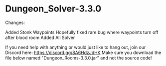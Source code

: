 # Dungeon_Solver-3.3.0
Changes:

Added Stonk Waypoints
Hopefully fixed rare bug where waypoints turn off after blood room
Added All Solver

If you need help with anything or would just like to hang out, join our Discord here: https://discord.gg/8A6HdzJdHK
Make sure you download the file below named "Dungeon_Rooms-3.3.0.jar" and not the source code!
